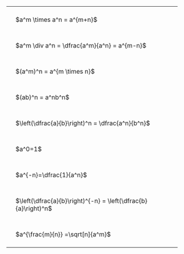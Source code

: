 ---
---

#  
<br>
<style type="text/css">
#T_6be91 th.col_heading {
  text-align: left;
  font-size: 1em;
}
#T_6be91 td {
  text-align: left;
  font-size: 1em;
  padding: 1.5em;
}
#T_6be91_row0_col0, #T_6be91_row1_col0, #T_6be91_row2_col0, #T_6be91_row3_col0, #T_6be91_row4_col0, #T_6be91_row5_col0, #T_6be91_row6_col0, #T_6be91_row7_col0, #T_6be91_row8_col0 {
  width: 400px;
  white-space: pre-wrap;
}
</style>
<table id="T_6be91">
  <thead>
  </thead>
  <tbody>
    <tr>
      <td id="T_6be91_row0_col0" class="data row0 col0" >$a^m \times a^n = a^{m+n}$</td>
    </tr>
    <tr>
      <td id="T_6be91_row1_col0" class="data row1 col0" >$a^m \div a^n = \dfrac{a^m}{a^n} = a^{m-n}$</td>
    </tr>
    <tr>
      <td id="T_6be91_row2_col0" class="data row2 col0" >$(a^m)^n = a^{m \times n}$</td>
    </tr>
    <tr>
      <td id="T_6be91_row3_col0" class="data row3 col0" >$(ab)^n = a^nb^n$</td>
    </tr>
    <tr>
      <td id="T_6be91_row4_col0" class="data row4 col0" >$\left(\dfrac{a}{b}\right)^n = \dfrac{a^n}{b^n}$</td>
    </tr>
    <tr>
      <td id="T_6be91_row5_col0" class="data row5 col0" >$a^0=1$</td>
    </tr>
    <tr>
      <td id="T_6be91_row6_col0" class="data row6 col0" >$a^{-n}=\dfrac{1}{a^n}$</td>
    </tr>
    <tr>
      <td id="T_6be91_row7_col0" class="data row7 col0" >$\left(\dfrac{a}{b}\right)^{-n} = \left(\dfrac{b}{a}\right)^n$</td>
    </tr>
    <tr>
      <td id="T_6be91_row8_col0" class="data row8 col0" >$a^{\frac{m}{n}} =\sqrt[n]{a^m}$</td>
    </tr>
  </tbody>
</table>
